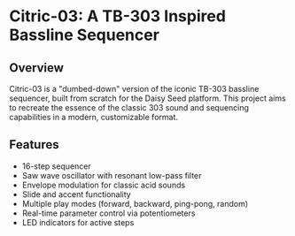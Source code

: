 # Citric-03: A TB-303 Inspired Bassline Sequencer

## Overview
Citric-03 is a "dumbed-down" version of the iconic TB-303 bassline sequencer, built from scratch for the Daisy Seed platform. This project aims to recreate the essence of the classic 303 sound and sequencing capabilities in a modern, customizable format.

## Features
- 16-step sequencer
- Saw wave oscillator with resonant low-pass filter
- Envelope modulation for classic acid sounds
- Slide and accent functionality
- Multiple play modes (forward, backward, ping-pong, random)
- Real-time parameter control via potentiometers
- LED indicators for active steps
